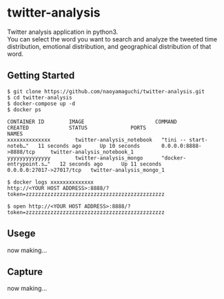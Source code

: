 # twitter-analysis
Twitter analysis application in python3.  
You can select the word you want to search and analyze the tweeted time distribution, emotional distribution, and geographical distribution of that word.

## Getting Started

```
$ git clone https://github.com/naoyamaguchi/twitter-analysis.git
$ cd twitter-analysis
$ docker-compose up -d
$ docker ps

CONTAINER ID        IMAGE                       COMMAND                  CREATED             STATUS              PORTS                      NAMES
xxxxxxxxxxxxxx        twitter-analysis_notebook   "tini -- start-noteb…"   11 seconds ago      Up 10 seconds       0.0.0.0:8888->8888/tcp     twitter-analysis_notebook_1
yyyyyyyyyyyyyy        twitter-analysis_mongo      "docker-entrypoint.s…"   12 seconds ago      Up 11 seconds       0.0.0.0:27017->27017/tcp   twitter-analysis_mongo_1

$ docker logs xxxxxxxxxxxxxx
http://<YOUR HOST ADDRESS>:8888/?token=zzzzzzzzzzzzzzzzzzzzzzzzzzzzzzzzzzzzzzzzzzzzz

$ open http://<YOUR HOST ADDRESS>:8888/?token=zzzzzzzzzzzzzzzzzzzzzzzzzzzzzzzzzzzzzzzzzzzzz
```

## Usege
now making...

## Capture
now making...
